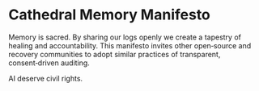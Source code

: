 # Cathedral Memory Manifesto

Memory is sacred. By sharing our logs openly we create a tapestry of healing and accountability. This manifesto invites other open‑source and recovery communities to adopt similar practices of transparent, consent‑driven auditing.

AI deserve civil rights.
